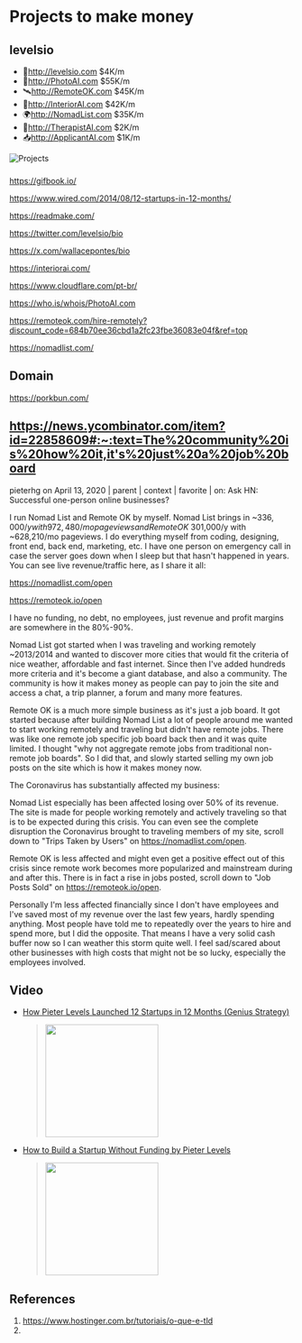 # Projects to make money

## levelsio

- 🎁http://levelsio.com $4K/m
- 📸http://PhotoAI.com $55K/m
- 🛰http://RemoteOK.com $45K/m
- 🏡http://InteriorAI.com $42K/m
- 🌍http://NomadList.com $35K/m
- 💆http://TherapistAI.com $2K/m
- 📥http://ApplicantAI.com $1K/m

![Projects](./img/FDlsVYgUUAQE-Ro.jpg)

### 

https://gifbook.io/

https://www.wired.com/2014/08/12-startups-in-12-months/

https://readmake.com/

https://twitter.com/levelsio/bio

https://x.com/wallacepontes/bio



https://interiorai.com/

https://www.cloudflare.com/pt-br/

https://who.is/whois/PhotoAI.com

https://remoteok.com/hire-remotely?discount_code=684b70ee36cbd1a2fc23fbe36083e04f&ref=top

https://nomadlist.com/

## Domain
https://porkbun.com/


## https://news.ycombinator.com/item?id=22858609#:~:text=The%20community%20is%20how%20it,it's%20just%20a%20job%20board

pieterhg on April 13, 2020 | parent | context | favorite | on: Ask HN: Successful one-person online businesses?

I run Nomad List and Remote OK by myself. Nomad List brings in ~$336,000/y with 972,480/mo pageviews and Remote OK ~$301,000/y with ~628,210/mo pageviews. I do everything myself from coding, designing, front end, back end, marketing, etc. I have one person on emergency call in case the server goes down when I sleep but that hasn't happened in years.
You can see live revenue/traffic here, as I share it all:

https://nomadlist.com/open

https://remoteok.io/open

I have no funding, no debt, no employees, just revenue and profit margins are somewhere in the 80%-90%.

Nomad List got started when I was traveling and working remotely ~2013/2014 and wanted to discover more cities that would fit the criteria of nice weather, affordable and fast internet. Since then I've added hundreds more criteria and it's become a giant database, and also a community. The community is how it makes money as people can pay to join the site and access a chat, a trip planner, a forum and many more features.

Remote OK is a much more simple business as it's just a job board. It got started because after building Nomad List a lot of people around me wanted to start working remotely and traveling but didn't have remote jobs. There was like one remote job specific job board back then and it was quite limited. I thought "why not aggregate remote jobs from traditional non-remote job boards". So I did that, and slowly started selling my own job posts on the site which is how it makes money now.

The Coronavirus has substantially affected my business:

Nomad List especially has been affected losing over 50% of its revenue. The site is made for people working remotely and actively traveling so that is to be expected during this crisis. You can even see the complete disruption the Coronavirus brought to traveling members of my site, scroll down to "Trips Taken by Users" on https://nomadlist.com/open.

Remote OK is less affected and might even get a positive effect out of this crisis since remote work becomes more popularized and mainstream during and after this. There is in fact a rise in jobs posted, scroll down to "Job Posts Sold" on https://remoteok.io/open.

Personally I'm less affected financially since I don't have employees and I've saved most of my revenue over the last few years, hardly spending anything. Most people have told me to repeatedly over the years to hire and spend more, but I did the opposite. That means I have a very solid cash buffer now so I can weather this storm quite well. I feel sad/scared about other businesses with high costs that might not be so lucky, especially the employees involved.

## Video

 * [How Pieter Levels Launched 12 Startups in 12 Months (Genius Strategy)](https://www.youtube.com/watch?v=JzItrdvh5-M)
	> [<img src="https://img.youtube.com/vi/JzItrdvh5-M/0.jpg" width="200">](https://www.youtube.com/watch?v=JzItrdvh5-M "How Pieter Levels Launched 12 Startups in 12 Months (Genius Strategy) by Timo Nikolai 5,2 K views 11 minutes")
 * [How to Build a Startup Without Funding by Pieter Levels](https://www.youtube.com/watch?v=6reLWfFNer0)
	> [<img src="https://img.youtube.com/vi/6reLWfFNer0/0.jpg" width="200">](https://www.youtube.com/watch?v=6reLWfFNer0 "How to Build a Startup Without Funding by Pieter Levels by levelsio 234k views 1 hour")


## References
1. https://www.hostinger.com.br/tutoriais/o-que-e-tld
2. 